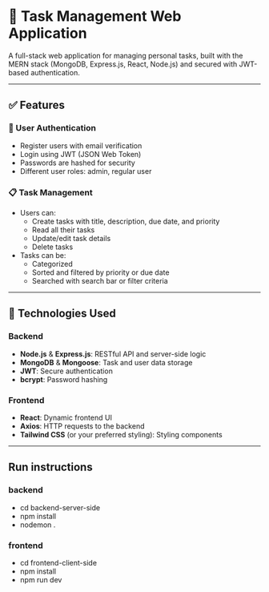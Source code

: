 # 📝 Task Management Web Application

A full-stack web application for managing personal tasks, built with the MERN stack (MongoDB, Express.js, React, Node.js) and secured with JWT-based authentication.

---

## ✅ Features

### 👤 User Authentication
- Register users with email verification
- Login using JWT (JSON Web Token)
- Passwords are hashed for security
- Different user roles: admin, regular user

### 📋 Task Management
- Users can:
  - Create tasks with title, description, due date, and priority
  - Read all their tasks
  - Update/edit task details
  - Delete tasks
- Tasks can be:
  - Categorized
  - Sorted and filtered by priority or due date
  - Searched with search bar or filter criteria

---

## 🔧 Technologies Used

### Backend
- **Node.js** & **Express.js**: RESTful API and server-side logic
- **MongoDB** & **Mongoose**: Task and user data storage
- **JWT**: Secure authentication
- **bcrypt**: Password hashing

### Frontend
- **React**: Dynamic frontend UI
- **Axios**: HTTP requests to the backend
- **Tailwind CSS** (or your preferred styling): Styling components

---

## Run instructions 
### backend
- cd backend-server-side
- npm install
- nodemon .

### frontend
- cd frontend-client-side
- npm install
- npm run dev




